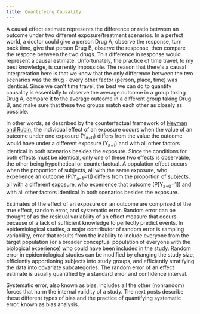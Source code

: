 ```yaml
---
title: Quantifying Causality
---
```


A causal effect estimate represents the difference or ratio between an outcome under two different exposure/treatment scenarios.
In a perfect world, a doctor could give a person Drug A, observe the response, turn back time, give that person Drug B,
observe the response, then compare the respone between the two drugs. This difference in response would represent a causal
estimate. Unfortunately, the practice of time travel, to my best knowledge, is currently impossible. The reason that there's a 
causal interpretation here is that we know that the only difference between the two scenarios was the drug - every other factor 
(person, place, time) was identical. Since we can't time travel, the best we can do to quantify causality is essentially to 
observe the average outcome in a group taking Drug A, compare it to the average outcome in a different group taking Drug B, and 
make sure that these two groups match each other as closely as possible.   

In other words, as described by the counterfactual framework of [Neyman and Rubin](https://en.wikipedia.org/wiki/Rubin_causal_model), 
the individual effect of an exposure occurs when the value of an outcome under one exposure (Y<sub>a=0</sub>) differs from 
the value the outcome would have under a different exposure (Y<sub>a=1</sub>) and with all other factors identical in both 
scenarios besides the exposure.  Since the conditions for both effects must be identical, only one of these two effects is 
observable, the other being hypothetical or counterfactual.  A population effect occurs when the proportion of subjects, all 
with the same exposure, who experience an outcome (P[Y<sub>a=1</sub>=1]) differs from the proportion of subjects, all with a 
different exposure, who experience that outcome (P[Y<sub>a=0</sub>=1]) and with all other factors identical in both scenarios 
besides the exposure.

Estimates of the effect of an exposure on an outcome are comprised of the true effect, random error, and systematic error. 
Random error can be thought of as the residual variability of an effect measure that occurs because of a lack of sufficient 
knowledge to perfectly predict events. In epidemiological studies, a major contributor of random error is sampling variability, 
error that results from the inability to include everyone from the target population (or a broader conceptual population of 
everyone with the biological experience) who could have been included in the study.  Random error in epidemiological studies 
can be modified by changing the study size, efficiently apportioning subjects into study groups, and efficiently stratifying 
the data into covariate subcategories. The random error of an effect estimate is usually quantified by a standard error and 
confidence interval.

Systematic error, also known as bias, includes all the other (nonrandom) forces that harm the internal validity of a study. The
next posts describe these different types of bias and the practice of quantifying systematic error, known as bias analysis.

